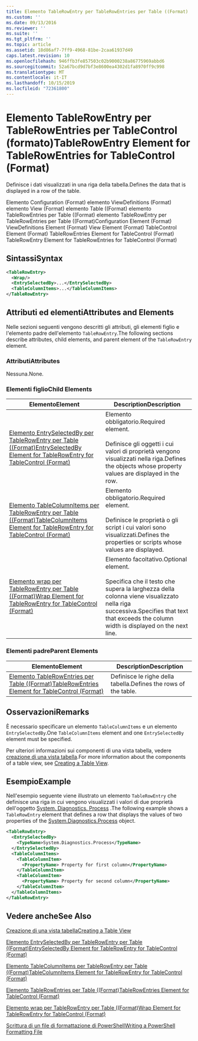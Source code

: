 ```yaml
---
title: Elemento TableRowEntry per TableRowEntries per Table ((Format) | Microsoft Docs
ms.custom: ''
ms.date: 09/13/2016
ms.reviewer: ''
ms.suite: ''
ms.tgt_pltfrm: ''
ms.topic: article
ms.assetid: 18d86af7-7ff9-4968-81be-2caa61937d49
caps.latest.revision: 10
ms.openlocfilehash: 946ffb3fe857503c02b9000238a86775969abbd6
ms.sourcegitcommit: 52a67bcd9d7bf3e8600ea4302d1fa8970ff9c998
ms.translationtype: MT
ms.contentlocale: it-IT
ms.lasthandoff: 10/15/2019
ms.locfileid: "72361800"
---
```

# <a name="tablerowentry-element-for-tablerowentries-for-tablecontrol-format"></a><span data-ttu-id="510a4-102">Elemento TableRowEntry per TableRowEntries per TableControl (formato)</span><span class="sxs-lookup"><span data-stu-id="510a4-102">TableRowEntry Element for TableRowEntries for TableControl (Format)</span></span>

<span data-ttu-id="510a4-103">Definisce i dati visualizzati in una riga della tabella.</span><span class="sxs-lookup"><span data-stu-id="510a4-103">Defines the data that is displayed in a row of the table.</span></span>

<span data-ttu-id="510a4-104">Elemento Configuration (Format) elemento ViewDefinitions (Format) elemento View (Format) elemento Table ((Format) elemento TableRowEntries per Table ((Format) elemento TableRowEntry per TableRowEntries per Table ((Format)</span><span class="sxs-lookup"><span data-stu-id="510a4-104">Configuration Element (Format) ViewDefinitions Element (Format) View Element (Format) TableControl Element (Format) TableRowEntries Element for TableControl (Format) TableRowEntry Element for TableRowEntries for TableControl (Format)</span></span>

## <a name="syntax"></a><span data-ttu-id="510a4-105">Sintassi</span><span class="sxs-lookup"><span data-stu-id="510a4-105">Syntax</span></span>

```xml
<TableRowEntry>
  <Wrap/>
  <EntrySelectedBy>...</EntrySelectedBy>
  <TableColumnItems>...</TableColumnItems>
</TableRowEntry>
```

## <a name="attributes-and-elements"></a><span data-ttu-id="510a4-106">Attributi ed elementi</span><span class="sxs-lookup"><span data-stu-id="510a4-106">Attributes and Elements</span></span>

<span data-ttu-id="510a4-107">Nelle sezioni seguenti vengono descritti gli attributi, gli elementi figlio e l'elemento padre dell'elemento `TableRowEntry`.</span><span class="sxs-lookup"><span data-stu-id="510a4-107">The following sections describe attributes, child elements, and parent element of the `TableRowEntry` element.</span></span>

### <a name="attributes"></a><span data-ttu-id="510a4-108">Attributi</span><span class="sxs-lookup"><span data-stu-id="510a4-108">Attributes</span></span>

<span data-ttu-id="510a4-109">Nessuna.</span><span class="sxs-lookup"><span data-stu-id="510a4-109">None.</span></span>

### <a name="child-elements"></a><span data-ttu-id="510a4-110">Elementi figlio</span><span class="sxs-lookup"><span data-stu-id="510a4-110">Child Elements</span></span>

|<span data-ttu-id="510a4-111">Elemento</span><span class="sxs-lookup"><span data-stu-id="510a4-111">Element</span></span>|<span data-ttu-id="510a4-112">Description</span><span class="sxs-lookup"><span data-stu-id="510a4-112">Description</span></span>|
|-------------|-----------------|
|[<span data-ttu-id="510a4-113">Elemento EntrySelectedBy per TableRowEntry per Table ((Format)</span><span class="sxs-lookup"><span data-stu-id="510a4-113">EntrySelectedBy Element for TableRowEntry for TableControl (Format)</span></span>](./entryselectedby-element-for-tablerowentry-for-tablecontrol-format.md)|<span data-ttu-id="510a4-114">Elemento obbligatorio.</span><span class="sxs-lookup"><span data-stu-id="510a4-114">Required element.</span></span><br /><br /> <span data-ttu-id="510a4-115">Definisce gli oggetti i cui valori di proprietà vengono visualizzati nella riga.</span><span class="sxs-lookup"><span data-stu-id="510a4-115">Defines the objects whose property values are displayed in the row.</span></span>|
|[<span data-ttu-id="510a4-116">Elemento TableColumnItems per TableRowEntry per Table ((Format)</span><span class="sxs-lookup"><span data-stu-id="510a4-116">TableColumnItems Element for TableRowEntry for TableControl (Format)</span></span>](./tablecolumnitems-element-for-tablerowentry-for-tablecontrol-format.md)|<span data-ttu-id="510a4-117">Elemento obbligatorio.</span><span class="sxs-lookup"><span data-stu-id="510a4-117">Required element.</span></span><br /><br /> <span data-ttu-id="510a4-118">Definisce le proprietà o gli script i cui valori sono visualizzati.</span><span class="sxs-lookup"><span data-stu-id="510a4-118">Defines the properties or scripts whose values are displayed.</span></span>|
|[<span data-ttu-id="510a4-119">Elemento wrap per TableRowEntry per Table ((Format)</span><span class="sxs-lookup"><span data-stu-id="510a4-119">Wrap Element for TableRowEntry for TableControl (Format)</span></span>](./wrap-element-for-tablerowentry-for-tablecontrol-format.md)|<span data-ttu-id="510a4-120">Elemento facoltativo.</span><span class="sxs-lookup"><span data-stu-id="510a4-120">Optional element.</span></span><br /><br /> <span data-ttu-id="510a4-121">Specifica che il testo che supera la larghezza della colonna viene visualizzato nella riga successiva.</span><span class="sxs-lookup"><span data-stu-id="510a4-121">Specifies that text that exceeds the column width is displayed on the next line.</span></span>|

### <a name="parent-elements"></a><span data-ttu-id="510a4-122">Elementi padre</span><span class="sxs-lookup"><span data-stu-id="510a4-122">Parent Elements</span></span>

|<span data-ttu-id="510a4-123">Elemento</span><span class="sxs-lookup"><span data-stu-id="510a4-123">Element</span></span>|<span data-ttu-id="510a4-124">Description</span><span class="sxs-lookup"><span data-stu-id="510a4-124">Description</span></span>|
|-------------|-----------------|
|[<span data-ttu-id="510a4-125">Elemento TableRowEntries per Table ((Format)</span><span class="sxs-lookup"><span data-stu-id="510a4-125">TableRowEntries Element for TableControl (Format)</span></span>](./tablerowentries-element-for-tablecontrol-format.md)|<span data-ttu-id="510a4-126">Definisce le righe della tabella.</span><span class="sxs-lookup"><span data-stu-id="510a4-126">Defines the rows of the table.</span></span>|

## <a name="remarks"></a><span data-ttu-id="510a4-127">Osservazioni</span><span class="sxs-lookup"><span data-stu-id="510a4-127">Remarks</span></span>

<span data-ttu-id="510a4-128">È necessario specificare un elemento `TableColumnItems` e un elemento `EntrySelectedBy`.</span><span class="sxs-lookup"><span data-stu-id="510a4-128">One `TableColumnItems` element and one `EntrySelectedBy` element must be specified.</span></span>

<span data-ttu-id="510a4-129">Per ulteriori informazioni sui componenti di una vista tabella, vedere [creazione di una vista tabella](./creating-a-table-view.md).</span><span class="sxs-lookup"><span data-stu-id="510a4-129">For more information about the components of a table view, see [Creating a Table View](./creating-a-table-view.md).</span></span>

## <a name="example"></a><span data-ttu-id="510a4-130">Esempio</span><span class="sxs-lookup"><span data-stu-id="510a4-130">Example</span></span>

<span data-ttu-id="510a4-131">Nell'esempio seguente viene illustrato un elemento `TableRowEntry` che definisce una riga in cui vengono visualizzati i valori di due proprietà dell'oggetto [System. Diagnostics. Process](/dotnet/api/System.Diagnostics.Process) .</span><span class="sxs-lookup"><span data-stu-id="510a4-131">The following example shows a `TableRowEntry` element that defines a row that displays the values of two properties of the [System.Diagnostics.Process](/dotnet/api/System.Diagnostics.Process) object.</span></span>

```xml
<TableRowEntry>
  <EntrySelectedBy>
    <TypeName>System.Diagnostics.Process</TypeName>
  </EntrySelectedBy>
  <TableColumnItems>
    <TableColumnItem>
      <PropertyName> Property for first column</PropertyName>
    </TableColumnItem>
    <TableColumnItem>
      <PropertyName> Property for second column</PropertyName>
    </TableColumnItem>
  </TableColumnItems>
</TableRowEntry>
```

## <a name="see-also"></a><span data-ttu-id="510a4-132">Vedere anche</span><span class="sxs-lookup"><span data-stu-id="510a4-132">See Also</span></span>

[<span data-ttu-id="510a4-133">Creazione di una vista tabella</span><span class="sxs-lookup"><span data-stu-id="510a4-133">Creating a Table View</span></span>](./creating-a-table-view.md)

[<span data-ttu-id="510a4-134">Elemento EntrySelectedBy per TableRowEntry per Table ((Format)</span><span class="sxs-lookup"><span data-stu-id="510a4-134">EntrySelectedBy Element for TableRowEntry for TableControl (Format)</span></span>](./entryselectedby-element-for-tablerowentry-for-tablecontrol-format.md)

[<span data-ttu-id="510a4-135">Elemento TableColumnItems per TableRowEntry per Table ((Format)</span><span class="sxs-lookup"><span data-stu-id="510a4-135">TableColumnItems Element for TableRowEntry for TableControl (Format)</span></span>](./tablecolumnitems-element-for-tablerowentry-for-tablecontrol-format.md)

[<span data-ttu-id="510a4-136">Elemento TableRowEntries per Table ((Format)</span><span class="sxs-lookup"><span data-stu-id="510a4-136">TableRowEntries Element for TableControl (Format)</span></span>](./tablerowentries-element-for-tablecontrol-format.md)

[<span data-ttu-id="510a4-137">Elemento wrap per TableRowEntry per Table ((Format)</span><span class="sxs-lookup"><span data-stu-id="510a4-137">Wrap Element for TableRowEntry for TableControl (Format)</span></span>](./wrap-element-for-tablerowentry-for-tablecontrol-format.md)

[<span data-ttu-id="510a4-138">Scrittura di un file di formattazione di PowerShell</span><span class="sxs-lookup"><span data-stu-id="510a4-138">Writing a PowerShell Formatting File</span></span>](./writing-a-powershell-formatting-file.md)
